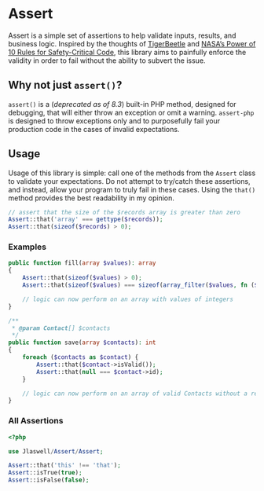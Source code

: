 # Assert

Assert is a simple set of assertions to help validate inputs, results, and
business logic. Inspired by the thoughts of [TigerBeetle](https://tigerbeetle.com/blog/2023-12-27-it-takes-two-to-contract)
and [NASA’s Power of 10 Rules for Safety-Critical Code](https://en.wikipedia.org/wiki/The_Power_of_10:_Rules_for_Developing_Safety-Critical_Code),
this library aims to painfully enforce the validity in order to fail without the
ability to subvert the issue.

## Why not just `assert()`?

`assert()` is a (*deprecated as of 8.3*) built-in PHP method, designed for
debugging, that will either throw an exception or omit a warning. `assert-php`
is designed to throw exceptions only and to purposefully fail your production code
in the cases of invalid expectations.

## Usage

Usage of this library is simple: call one of the methods from the `Assert` class
to validate your expectations. Do not attempt to try/catch these assertions, and
instead, allow your program to truly fail in these cases. Using the `that()`
method provides the best readability in my opinion.

```php
// assert that the size of the $records array is greater than zero
Assert::that('array' === gettype($records));
Assert::that(sizeof($records) > 0);
```

### Examples

```php
public function fill(array $values): array
{
    Assert::that(sizeof($values) > 0);
    Assert::that(sizeof($values) === sizeof(array_filter($values, fn ($value) => is_int($value))));

    // logic can now perform on an array with values of integers
}

/**
 * @param Contact[] $contacts
 */
public function save(array $contacts): int
{
    foreach ($contacts as $contact) {
        Assert::that($contact->isValid());
        Assert::that(null === $contact->id);
    }

    // logic can now perform on an array of valid Contacts without a record id
}
```

### All Assertions

```php
<?php

use Jlaswell/Assert/Assert;

Assert::that('this' !== 'that');
Assert::isTrue(true);
Assert::isFalse(false);

```
